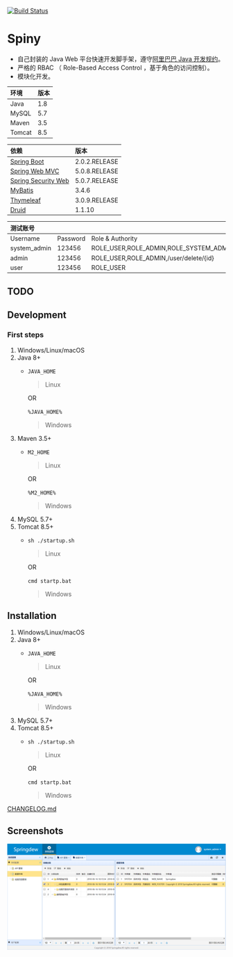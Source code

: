 [![Build Status](https://travis-ci.org/godcheese/spiny.svg?branch=master)](https://travis-ci.org/godcheese/spiny)

# Spiny
- 自己封装的 Java Web 平台快速开发脚手架，遵守[阿里巴巴 Java 开发规约](https://github.com/alibaba/p3c)。
- 严格的 RBAC （ Role-Based Access Control ，基于角色的访问控制）。
- 模块化开发。

|环境  |版本|
|:-----|---|
|Java  |1.8|
|MySQL |5.7|
|Maven |3.5|
|Tomcat|8.5|

|依赖            |版本         |
|:------------- |:------------|
|[Spring Boot](http://mvnrepository.com/artifact/org.springframework.boot/spring-boot)    |2.0.2.RELEASE|
|[Spring Web MVC](http://mvnrepository.com/artifact/org.springframework/spring-webmvc)     |5.0.8.RELEASE|
|[Spring Security Web](http://mvnrepository.com/artifact/org.springframework.security/spring-security-web)|5.0.7.RELEASE|
|[MyBatis](http://mvnrepository.com/artifact/org.mybatis/mybatis)        |3.4.6      |
|[Thymeleaf](http://mvnrepository.com/artifact/com.alibaba/druid-spring-boot-starter)      |3.0.9.RELEASE|
|[Druid](http://mvnrepository.com/artifact/com.alibaba/druid-spring-boot-starter)          |1.1.10       |

|测试账号     |        |                                       |
|:-----------|:-------|:--------------------------------------|
|Username    |Password|Role & Authority                       |
|system_admin|123456  |ROLE_USER,ROLE_ADMIN,ROLE_SYSTEM_ADMIN |
|admin       |123456  |ROLE_USER,ROLE_ADMIN,/user/delete/{id} |
|user        |123456  |ROLE_USER                              |

## TODO

## Development

### First steps
1. Windows/Linux/macOS
2. Java 8+
    - ``JAVA_HOME``
      > Linux
        
      OR
          
      ``%JAVA_HOME%``
      > Windows    
4. Maven 3.5+
    - ``M2_HOME``
      > Linux

      OR
     
      ``%M2_HOME%``
      > Windows
5. MySQL 5.7+
6. Tomcat 8.5+
    - `` sh ./startup.sh ``
      > Linux

      OR

      `` cmd startp.bat ``
      > Windows

## Installation ##
1. Windows/Linux/macOS
2. Java 8+
    - ``JAVA_HOME``
      > Linux
        
      OR
          
      ``%JAVA_HOME%``
      > Windows
3. MySQL 5.7+
4. Tomcat 8.5+
    - `` sh ./startup.sh ``
      > Linux

      OR

      `` cmd startp.bat ``
      > Windows

[CHANGELOG.md](https://github.com/godcheese/spiny/blob/master/CHANGELOG.md)

## Screenshots
![screenshot_v0.2.0_1.png](./screenshots/screenshot_v0.2.0_1.png)
